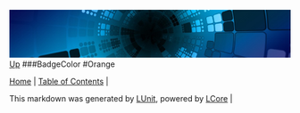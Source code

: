 ![](../Content/LCore-banner-small.png "")
[Up](BadgeColor.md)
###BadgeColor
#Orange

[Home](../../README.md) | [Table of Contents](../../TableOfContents.md) | 


This markdown was generated by [LUnit](https://github.com/CodeSingularity/LUnit), powered by [LCore](https://github.com/CodeSingularity/LCore) | 

